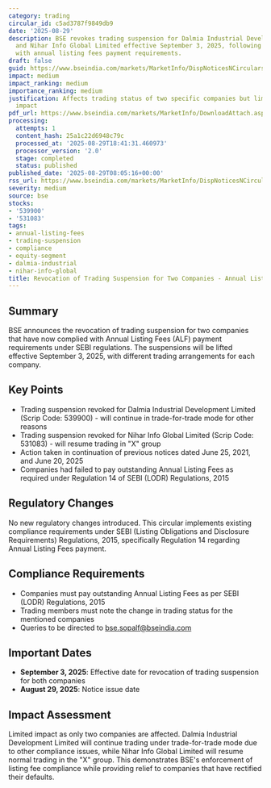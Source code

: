 ```yaml
---
category: trading
circular_id: c5ad3787f9849db9
date: '2025-08-29'
description: BSE revokes trading suspension for Dalmia Industrial Development Limited
  and Nihar Info Global Limited effective September 3, 2025, following compliance
  with annual listing fees payment requirements.
draft: false
guid: https://www.bseindia.com/markets/MarketInfo/DispNoticesNCirculars.aspx?Noticeid={2EA8C1B0-0190-4167-BFE0-86142C682001}&noticeno=20250829-6&dt=08/29/2025&icount=6&totcount=61&flag=0
impact: medium
impact_ranking: medium
importance_ranking: medium
justification: Affects trading status of two specific companies but limited market-wide
  impact
pdf_url: https://www.bseindia.com/markets/MarketInfo/DownloadAttach.aspx?id=20250829-6&attachedId=
processing:
  attempts: 1
  content_hash: 25a1c22d6948c79c
  processed_at: '2025-08-29T18:41:31.460973'
  processor_version: '2.0'
  stage: completed
  status: published
published_date: '2025-08-29T08:05:16+00:00'
rss_url: https://www.bseindia.com/markets/MarketInfo/DispNoticesNCirculars.aspx?Noticeid={2EA8C1B0-0190-4167-BFE0-86142C682001}&noticeno=20250829-6&dt=08/29/2025&icount=6&totcount=61&flag=0
severity: medium
source: bse
stocks:
- '539900'
- '531083'
tags:
- annual-listing-fees
- trading-suspension
- compliance
- equity-segment
- dalmia-industrial
- nihar-info-global
title: Revocation of Trading Suspension for Two Companies - Annual Listing Fees Compliance
---
```


## Summary

BSE announces the revocation of trading suspension for two companies that have now complied with Annual Listing Fees (ALF) payment requirements under SEBI regulations. The suspensions will be lifted effective September 3, 2025, with different trading arrangements for each company.

## Key Points

- Trading suspension revoked for Dalmia Industrial Development Limited (Scrip Code: 539900) - will continue in trade-for-trade mode for other reasons
- Trading suspension revoked for Nihar Info Global Limited (Scrip Code: 531083) - will resume trading in "X" group
- Action taken in continuation of previous notices dated June 25, 2021, and June 20, 2025
- Companies had failed to pay outstanding Annual Listing Fees as required under Regulation 14 of SEBI (LODR) Regulations, 2015

## Regulatory Changes

No new regulatory changes introduced. This circular implements existing compliance requirements under SEBI (Listing Obligations and Disclosure Requirements) Regulations, 2015, specifically Regulation 14 regarding Annual Listing Fees payment.

## Compliance Requirements

- Companies must pay outstanding Annual Listing Fees as per SEBI (LODR) Regulations, 2015
- Trading members must note the change in trading status for the mentioned companies
- Queries to be directed to bse.sopalf@bseindia.com

## Important Dates

- **September 3, 2025**: Effective date for revocation of trading suspension for both companies
- **August 29, 2025**: Notice issue date

## Impact Assessment

Limited impact as only two companies are affected. Dalmia Industrial Development Limited will continue trading under trade-for-trade mode due to other compliance issues, while Nihar Info Global Limited will resume normal trading in the "X" group. This demonstrates BSE's enforcement of listing fee compliance while providing relief to companies that have rectified their defaults.